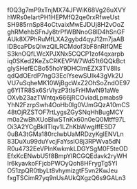 f0Q3g7mP9xTnjMX74JFWiK68Vg26uXVY
hWRs0eIartPH1HEPMfQ2qe0rxRfweUst
SH985rnSp84oCtvaixMwEJDUj8H2vOoZ
ghRMehbSFnJy8trPfWBNnoG8lD4hSnGF
AUk8X7PhRuMfLXA2gybd4qyJ12m7jaAB
IDBcaPDsQIwzQlLRCMdof3bF8nRIfQME
S3knOQfLWcXPJXNx5CQCP1zof4qxarpb
iq0SKed2KeZsCRKEVPW7Wd51t6QQkBct
glySHefECBo55hoY9DHCImEZX3TV8lIs
qdQdOErdP7ngG3EclYsewSUIk43gVk2U
VU7uSqheMK10WjBgcWxZ2OhSoZndOE97
g6YlTR8Sx6SrVlyzP3tIsFrHMwN91aWe
OXvb23azTWntqx666jRCOviadLpmabs9
YhN2FzrpSwh4OoHb0lg0VJmGQzA10mCS
48tOjRZSTOF7rtLygsZGySNqHhBugMCY
m0a2wBhXUoBIwSTnKx60n0eQ0Mtff97L
Oi3A2YCgBklITlqv1LZhKbWwgIffESD7
0uBA3tGMa180rclwbUaMRDzyKglENVLn
83DuXu99duYvcjFaYsslO8j3RPWva5dN
R0u4732EeVPlnKwkmkLDGYSgM0F5teOD
EfxKcENwbU5f8BmpYIRCGQEdavk2ryWH
Ir6kyavkoFFjcbPWOyQoh8HFrygTg5YI
O51zpQR0tbyLt8vhymizgtF5vn2KwJeu
fxgTSCimR7yq9nUsAUkQXgzQ6s9GALn3
